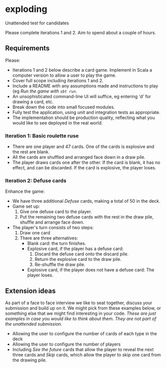 # exploding

Unattended test for candidates

Please complete iterations 1 and 2. Aim to spend about a couple of hours.

## Requirements

Please:
* Iterations 1 and 2 below describe a card game. Implement in Scala a computer version to allow a user to play the game. 
* Cover full scope including iterations 1 and 2.
* Include a README with any assumptions made and instructions to play (eg _Run the game with `sbt run`_.
* An unsophisticated command-line UI will suffice, eg entering 'd' for drawing a card, etc.
* Break down the code into small focused modules.
* Fully test the application, using unit and integration tests as appropriate.
* The implementation should be production quality, reflecting what you would like to see deployed in the real world.



### Iteration 1: Basic roulette ruse

* There are one player and 47 cards. One of the cards is explosive and the rest are blank.
* All the cards are shuffled and arranged face down in a draw pile.
* The player draws cards one after the other. If the card is blank, it has no effect, and can be discarded. If the card is explosive, the player loses.


### Iteration 2: Defuse cards

Enhance the game:

* We have three additional _Defuse_ cards, making a total of 50 in the deck.
* Game set up:
  1. Give one defuse card to the player.
  2. Put the remaining two defuse cards with the rest in the draw pile, shuffle and arrange face down.
* The player's turn consists of two steps:
   1. Draw one card
   2. There are three alternatives:
      * Blank card: the turn finishes.
      * Explosive card, if the player has a defuse card: 
        1. Discard the defuse card onto the discard pile.
        2. Return the explosive card to the draw pile.
        3. Re-shuffle the draw pile.
      * Explosive card, if the player does not have a defuse card: The player loses.


## Extension ideas

As part of a face to face interview we like to seat together, discuss your submission and build up on it. We might pick from these examples below, or something else that we might find interesting in your code. _These are just examples in case you would like to think about them. They are not part of the unattended submission._

* Allowing the user to configure the number of cards of each type in the deck
* Allowing the user to configure the number of players
* Including _See the future_ cards that allow the player to reveal the next three cards and _Skip_ cards, which allow the player to skip one card from the drawing pile.
